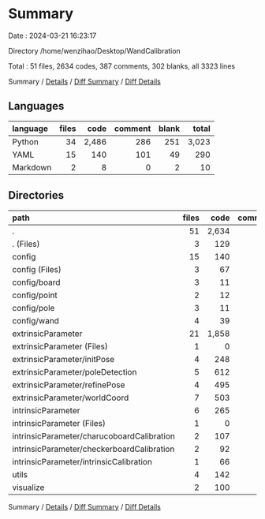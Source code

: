 # Summary

Date : 2024-03-21 16:23:17

Directory /home/wenzihao/Desktop/WandCalibration

Total : 51 files,  2634 codes, 387 comments, 302 blanks, all 3323 lines

Summary / [Details](details.md) / [Diff Summary](diff.md) / [Diff Details](diff-details.md)

## Languages
| language | files | code | comment | blank | total |
| :--- | ---: | ---: | ---: | ---: | ---: |
| Python | 34 | 2,486 | 286 | 251 | 3,023 |
| YAML | 15 | 140 | 101 | 49 | 290 |
| Markdown | 2 | 8 | 0 | 2 | 10 |

## Directories
| path | files | code | comment | blank | total |
| :--- | ---: | ---: | ---: | ---: | ---: |
| . | 51 | 2,634 | 387 | 302 | 3,323 |
| . (Files) | 3 | 129 | 8 | 9 | 146 |
| config | 15 | 140 | 101 | 49 | 290 |
| config (Files) | 3 | 67 | 32 | 33 | 132 |
| config/board | 3 | 11 | 36 | 10 | 57 |
| config/point | 2 | 12 | 3 | 0 | 15 |
| config/pole | 3 | 11 | 7 | 2 | 20 |
| config/wand | 4 | 39 | 23 | 4 | 66 |
| extrinsicParameter | 21 | 1,858 | 222 | 176 | 2,256 |
| extrinsicParameter (Files) | 1 | 0 | 0 | 1 | 1 |
| extrinsicParameter/initPose | 4 | 248 | 12 | 27 | 287 |
| extrinsicParameter/poleDetection | 5 | 612 | 52 | 40 | 704 |
| extrinsicParameter/refinePose | 4 | 495 | 87 | 36 | 618 |
| extrinsicParameter/worldCoord | 7 | 503 | 71 | 72 | 646 |
| intrinsicParameter | 6 | 265 | 41 | 38 | 344 |
| intrinsicParameter (Files) | 1 | 0 | 0 | 1 | 1 |
| intrinsicParameter/charucoboardCalibration | 2 | 107 | 11 | 13 | 131 |
| intrinsicParameter/checkerboardCalibration | 2 | 92 | 20 | 19 | 131 |
| intrinsicParameter/intrinsicCalibration | 1 | 66 | 10 | 5 | 81 |
| utils | 4 | 142 | 11 | 21 | 174 |
| visualize | 2 | 100 | 4 | 9 | 113 |

Summary / [Details](details.md) / [Diff Summary](diff.md) / [Diff Details](diff-details.md)